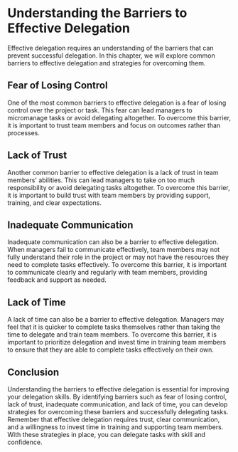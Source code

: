 # Understanding the Barriers to Effective Delegation

Effective delegation requires an understanding of the barriers that can prevent successful delegation. In this chapter, we will explore common barriers to effective delegation and strategies for overcoming them.

Fear of Losing Control
----------------------

One of the most common barriers to effective delegation is a fear of losing control over the project or task. This fear can lead managers to micromanage tasks or avoid delegating altogether. To overcome this barrier, it is important to trust team members and focus on outcomes rather than processes.

Lack of Trust
-------------

Another common barrier to effective delegation is a lack of trust in team members' abilities. This can lead managers to take on too much responsibility or avoid delegating tasks altogether. To overcome this barrier, it is important to build trust with team members by providing support, training, and clear expectations.

Inadequate Communication
------------------------

Inadequate communication can also be a barrier to effective delegation. When managers fail to communicate effectively, team members may not fully understand their role in the project or may not have the resources they need to complete tasks effectively. To overcome this barrier, it is important to communicate clearly and regularly with team members, providing feedback and support as needed.

Lack of Time
------------

A lack of time can also be a barrier to effective delegation. Managers may feel that it is quicker to complete tasks themselves rather than taking the time to delegate and train team members. To overcome this barrier, it is important to prioritize delegation and invest time in training team members to ensure that they are able to complete tasks effectively on their own.

Conclusion
----------

Understanding the barriers to effective delegation is essential for improving your delegation skills. By identifying barriers such as fear of losing control, lack of trust, inadequate communication, and lack of time, you can develop strategies for overcoming these barriers and successfully delegating tasks. Remember that effective delegation requires trust, clear communication, and a willingness to invest time in training and supporting team members. With these strategies in place, you can delegate tasks with skill and confidence.
